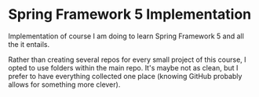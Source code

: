 # Spring Framework 5 Implementation
Implementation of course I am doing to learn Spring Framework 5 and all the it entails.

Rather than creating several repos for every small project of this course, I opted to use folders within the main repo. 
It's maybe not as clean, but I prefer to have everything collected one place (knowing GitHub probably allows for something more clever).
